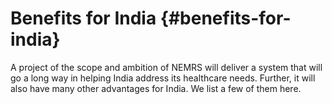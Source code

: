 # Benefits for India {#benefits-for-india}

A project of the scope and ambition of NEMRS will deliver a system that will go a long way in helping India address its healthcare needs. Further, it will also have many other advantages for India. We list a few of them here.